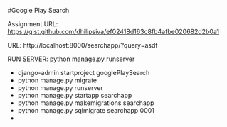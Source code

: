 #Google Play Search

Assignment URL: https://gist.github.com/dhilipsiva/ef02418d163c8fb4afbe020682d2b0a1

URL: http://localhost:8000/searchapp/?query=asdf

RUN SERVER: python manage.py runserver

- django-admin startproject googlePlaySearch
- python manage.py migrate
- python manage.py runserver
- python manage.py startapp searchapp
- python manage.py makemigrations searchapp 
- python manage.py sqlmigrate searchapp 0001
- 

